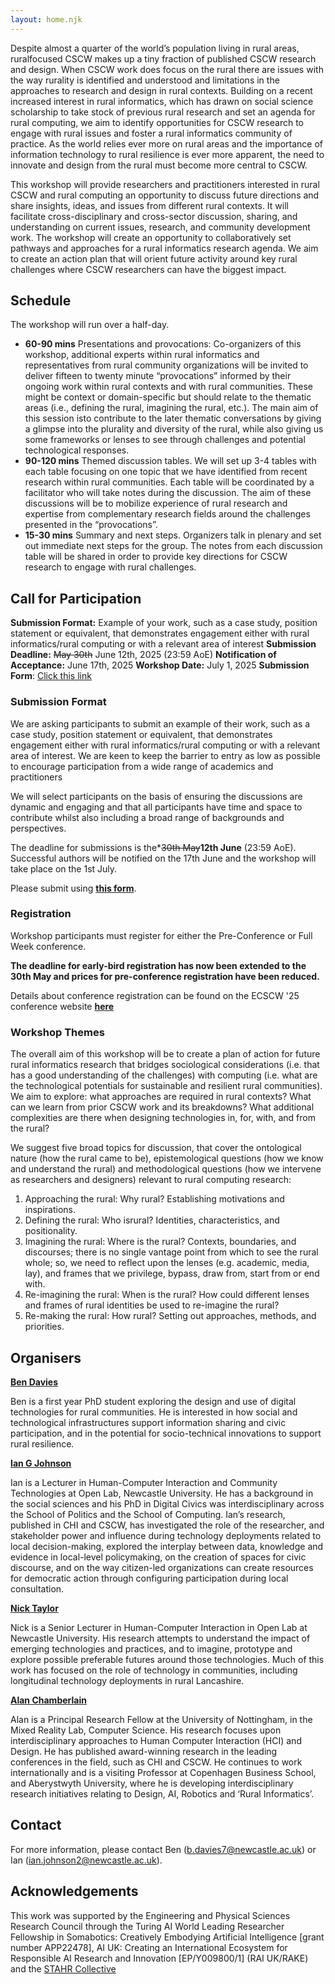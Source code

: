 ```yaml
---
layout: home.njk
---
```


Despite almost a quarter of the world’s population living in rural areas, ruralfocused CSCW makes up a tiny fraction of published CSCW research and design. When
CSCW work does focus on the rural there are issues with the way rurality is identified and
understood and limitations in the approaches to research and design in rural contexts.
Building on a recent increased interest in rural informatics, which has drawn on social
science scholarship to take stock of previous rural research and set an agenda for rural
computing, we aim to identify opportunities for CSCW research to engage with rural issues
and foster a rural informatics community of practice. As the world relies ever more on rural
areas and the importance of information technology to rural resilience is ever more
apparent, the need to innovate and design from the rural must become more central to
CSCW. 

This workshop will provide researchers and practitioners interested in rural CSCW
and rural computing an opportunity to discuss future directions and share insights,
ideas, and issues from different rural contexts. It will facilitate cross-disciplinary
and cross-sector discussion, sharing, and understanding on current issues, research,
and community development work. The workshop will create an opportunity to
collaboratively set pathways and approaches for a rural informatics research
agenda. We aim to create an action plan that will orient future activity around key
rural challenges where CSCW researchers can have the biggest impact.

## Schedule

The workshop will run over a half-day.

- **60-90 mins** Presentations and provocations: Co-organizers of this workshop,
additional experts within rural informatics and representatives from rural
community organizations will be invited to deliver fifteen to twenty minute
“provocations” informed by their ongoing work within rural contexts and
with rural communities. These might be context or domain-specific but
should relate to the thematic areas (i.e., defining the rural, imagining the
rural, etc.). The main aim of this session isto contribute to the later thematic
conversations by giving a glimpse into the plurality and diversity of the
rural, while also giving us some frameworks or lenses to see through
challenges and potential technological responses.
- **90-120 mins** Themed discussion tables. We will set up 3-4 tables with each
table focusing on one topic that we have identified from recent research
within rural communities. Each table will be coordinated by a facilitator
who will take notes during the discussion. The aim of these discussions will
be to mobilize experience of rural research and expertise from complementary research fields around the challenges presented in the “provocations”.
- **15-30 mins**  Summary and next steps. Organizers talk in plenary and set out
immediate next steps for the group. The notes from each discussion table
will be shared in order to provide key directions for CSCW research to
engage with rural challenges.


## Call for Participation

**Submission Format:** Example of your work, such as a case study, position statement or equivalent, that demonstrates engagement either with rural informatics/rural computing or with a relevant area of interest
**Submission Deadline:** ~~May 30th~~ June 12th, 2025 (23:59 AoE)
**Notification of Acceptance:** June 17th, 2025
**Workshop Date:** July 1, 2025
**Submission Form**: [Click this link](https://forms.office.com/Pages/ResponsePage.aspx?id=yRJQnBa2wkSpF2aBT74-h-KB8YKuT_ZFnVbg1fRTp_VUQVJVUUQ5UVFaSzNEUDRFTFExMUs3SjBIWC4u)

### Submission Format

We are asking participants  to submit an example of their work, such as a case study, position statement or equivalent, that demonstrates engagement either with rural informatics/rural computing or with a relevant area of interest. We are keen to keep the barrier to entry as low as possible to encourage participation from a wide range of academics and practitioners

We will select participants on the basis of ensuring
the discussions are dynamic and engaging and that all participants have time and
space to contribute whilst also including a broad range of backgrounds and
perspectives.

The deadline for submissions is the*~~30th May~~**12th June** (23:59 AoE). Successful authors will be notified on the 17th June and the workshop will take place on the 1st July.

Please submit using **[this form](https://forms.office.com/Pages/ResponsePage.aspx?id=yRJQnBa2wkSpF2aBT74-h-KB8YKuT_ZFnVbg1fRTp_VUQVJVUUQ5UVFaSzNEUDRFTFExMUs3SjBIWC4u)**.

### Registration

Workshop participants must register for either the Pre-Conference or Full Week conference.

**The deadline for early-bird registration has now been extended to the 30th May and prices for pre-conference registration have been reduced.**

Details about conference registration can be found on the ECSCW '25 conference website **[here](https://ecscw.eusset.eu/2025/index.php/registration-costs/)**

### Workshop Themes

The overall aim of this workshop will be to create a plan of action for future rural
informatics research that bridges sociological considerations (i.e. that has a good
understanding of the challenges) with computing (i.e. what are the technological
potentials for sustainable and resilient rural communities). We aim to explore:
what approaches are required in rural contexts? What can we learn from prior
CSCW work and its breakdowns? What additional complexities are there when
designing technologies in, for, with, and from the rural?

We suggest five broad topics for discussion, that cover the ontological nature (how
the rural came to be), epistemological questions (how we know and understand the
rural) and methodological questions (how we intervene as researchers and
designers) relevant to rural computing research:

1. Approaching the rural: Why rural? Establishing motivations and
inspirations.
2. Defining the rural: Who isrural? Identities, characteristics, and positionality.
3. Imagining the rural: Where is the rural? Contexts, boundaries, and
discourses; there is no single vantage point from which to see the rural whole;
so, we need to reflect upon the lenses (e.g. academic, media, lay), and frames
that we privilege, bypass, draw from, start from or end with.
4. Re-imagining the rural: When is the rural? How could different lenses and
frames of rural identities be used to re-imagine the rural?
5. Re-making the rural: How rural? Setting out approaches, methods, and
priorities.

## Organisers

**[Ben Davies](https://openlab.ncl.ac.uk/people/ben-davies/)**

Ben is a first year PhD student exploring the design and use of digital technologies
for rural communities. He is interested in how social and technological
infrastructures support information sharing and civic participation, and in the
potential for socio-technical innovations to support rural resilience.

**[Ian G Johnson](https://openlab.ncl.ac.uk/people/ian-johnson/)**

Ian is a Lecturer in Human-Computer Interaction and Community Technologies at
Open Lab, Newcastle University. He has a background in the social sciences and
his PhD in Digital Civics was interdisciplinary across the School of Politics and the
School of Computing.
Ian’s research, published in CHI and CSCW, has investigated the role of the
researcher, and stakeholder power and influence during technology deployments
related to local decision-making, explored the interplay between data, knowledge
and evidence in local-level policymaking, on the creation of spaces for civic
discourse, and on the way citizen-led organizations can create resources for
democratic action through configuring participation during local consultation.

**[Nick Taylor](https://openlab.ncl.ac.uk/people/nick-taylor/)**

Nick is a Senior Lecturer in Human-Computer Interaction in Open Lab at
Newcastle University. His research attempts to understand the impact of emerging
technologies and practices, and to imagine, prototype and explore possible
preferable futures around those technologies. Much of this work has focused on the
role of technology in communities, including longitudinal technology deployments
in rural Lancashire.

**[Alan Chamberlain](https://www.nottingham.ac.uk/computerscience/people/alan.chamberlain)**

Alan is a Principal Research Fellow at the University of Nottingham, in the Mixed
Reality Lab, Computer Science. His research focuses upon interdisciplinary
approaches to Human Computer Interaction (HCI) and Design. He has published
award-winning research in the leading conferences in the field, such as CHI and
CSCW. He continues to work internationally and is a visiting Professor at
Copenhagen Business School, and Aberystwyth University, where he is developing
interdisciplinary research initiatives relating to Design, AI, Robotics and ‘Rural
Informatics’.

## Contact

For more information, please contact Ben ([b.davies7@newcastle.ac.uk](mailto:b.davies7@newcastle.ac.uk)) or Ian ([ian.johnson2@newcastle.ac.uk](mailto:ian.johnson2@newcastle.ac.uk)).


## Acknowledgements

This work was supported by the Engineering and Physical Sciences Research Council through the Turing AI World Leading Researcher Fellowship in Somabotics: Creatively Embodying Artificial Intelligence [grant number APP22478], AI UK: Creating an International Ecosystem for Responsible AI Research and Innovation [EP/Y009800/1] (RAI UK/RAKE) and the [STAHR Collective](https://www.stahrc.org)

